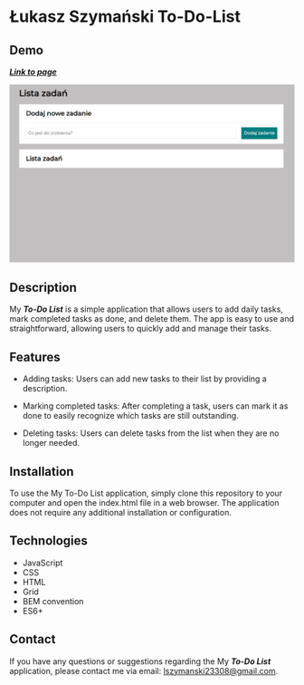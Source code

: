 # Łukasz Szymański To-Do-List

## Demo

***[Link to page](https://lszymanski23308.github.io/toDoList/)***

![animation of my website](https://github.com/lszymanski23308/toDoList/blob/main/images/Animation.gif)


## Description
My ***To-Do List*** is a simple application that allows users to add daily tasks, mark completed tasks as done, and delete them.
The app is easy to use and straightforward, allowing users to quickly add and manage their tasks.

## Features
- Adding tasks: Users can add new tasks to their list by providing a description.

- Marking completed tasks: After completing a task, users can mark it as done to easily recognize which tasks are still outstanding.

- Deleting tasks: Users can delete tasks from the list when they are no longer needed.

## Installation
To use the My To-Do List application, simply clone this repository to your computer and open the index.html file in a web browser.
The application does not require any additional installation or configuration.

## Technologies
- JavaScript 
- CSS
- HTML
- Grid
- BEM convention
- ES6+

## Contact
If you have any questions or suggestions regarding the My ***To-Do List*** application, please contact me via email: lszymanski23308@gmail.com.

